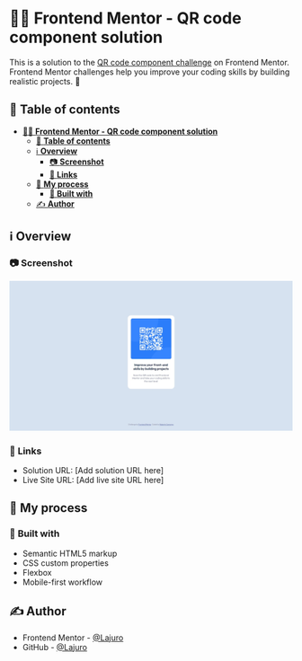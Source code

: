 # 👨‍💻 **Frontend Mentor - QR code component solution**

This is a solution to the [QR code component challenge](https://www.frontendmentor.io/challenges/qr-code-component-iux_sIO_H) on Frontend Mentor. Frontend Mentor challenges help you improve your coding skills by building realistic projects. 🚀

## 📑 **Table of contents**

- [👨‍💻 **Frontend Mentor - QR code component solution**](#-frontend-mentor---qr-code-component-solution)
  - [📑 **Table of contents**](#-table-of-contents)
  - [ℹ️ **Overview**](#ℹ️-overview)
    - [📷 **Screenshot**](#-screenshot)
    - [🔗 **Links**](#-links)
  - [🧩 **My process**](#-my-process)
    - [🔨 **Built with**](#-built-with)
  - [✍️ **Author**](#️-author)

## ℹ️ **Overview**

### 📷 **Screenshot**

![Image of the solution](./images/solution_screenshot.jpeg)

### 🔗 **Links**

- Solution URL: [Add solution URL here]
- Live Site URL: [Add live site URL here]

## 🧩 **My process**

### 🔨 **Built with**

- Semantic HTML5 markup
- CSS custom properties
- Flexbox
- Mobile-first workflow

## ✍️ **Author**

- Frontend Mentor - [@Lajuro](https://www.frontendmentor.io/profile/Lajuro)
- GitHub - [@Lajuro](https://github.com/Lajuro)
